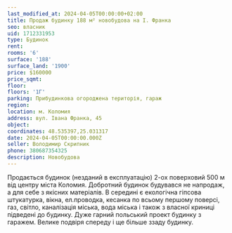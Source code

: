 ```yaml
---
last_modified_at: 2024-04-05T00:00:00+02:00
title: Продаж будинку 188 м² новобудова на І. Франка
seo: власник
uid: 1712331953
type: Будинок
rent:
rooms: '6'
surface: '188'
surface_land: '1900'
price: $160000
price_sqmt:
floor:
floors: '1Г'
parking: Прибудинкова огороджена територія, гараж
region:
location: м. Коломия
address: вул. Івана Франка, 45
object:
coordinates: 48.535397,25.031317
date: 2024-04-05T00:00:00.000Z
seller: Володимир Скрипник
phone: 380687354325
description: Новобудова
---
```


Продається будинок (незданий в експлуатацію) 2-ох поверховий 500 м від центру міста Коломия. Добротний будинок будувався не напродаж, а для себе з якісних матеріалів. В середині є екологічна гіпсова штукатурка, вікна, ел.проводка, кесанка по всьому першому поверсі, газ, світло, каналізація міська, вода міська і також з власної криниці підведені до будинку. Дуже гарний польський проект будинку з гаражем. Велике подвіря спереду і ще більше ззаду будинку.
